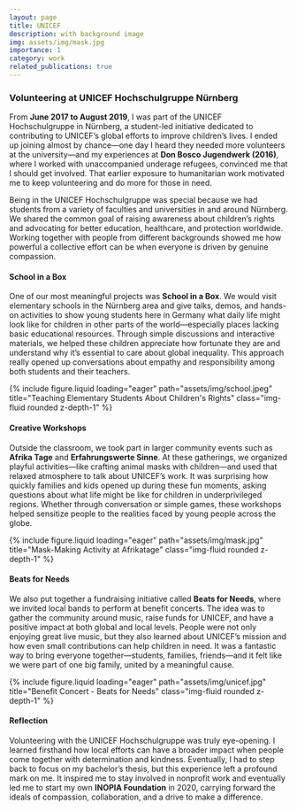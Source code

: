 ```yaml
---
layout: page
title: UNICEF
description: with background image
img: assets/img/mask.jpg
importance: 1
category: work
related_publications: true
---
```


### Volunteering at UNICEF Hochschulgruppe Nürnberg

From **June 2017 to August 2019**, I was part of the UNICEF Hochschulgruppe in Nürnberg, a student-led initiative dedicated to contributing to UNICEF’s global efforts to improve children’s lives. I ended up joining almost by chance—one day I heard they needed more volunteers at the university—and my experiences at **Don Bosco Jugendwerk (2016)**, where I worked with unaccompanied underage refugees, convinced me that I should get involved. That earlier exposure to humanitarian work motivated me to keep volunteering and do more for those in need.

Being in the UNICEF Hochschulgruppe was special because we had students from a variety of faculties and universities in and around Nürnberg. We shared the common goal of raising awareness about children’s rights and advocating for better education, healthcare, and protection worldwide. Working together with people from different backgrounds showed me how powerful a collective effort can be when everyone is driven by genuine compassion.

#### School in a Box

One of our most meaningful projects was **School in a Box**. We would visit elementary schools in the Nürnberg area and give talks, demos, and hands-on activities to show young students here in Germany what daily life might look like for children in other parts of the world—especially places lacking basic educational resources. Through simple discussions and interactive materials, we helped these children appreciate how fortunate they are and understand why it’s essential to care about global inequality. This approach really opened up conversations about empathy and responsibility among both students and their teachers.

<div class="row">
    <div class="col-sm mt-3 mt-md-0">
        {% include figure.liquid loading="eager" path="assets/img/school.jpeg" title="Teaching Elementary Students About Children's Rights" class="img-fluid rounded z-depth-1" %}
    </div>
</div>

#### Creative Workshops

Outside the classroom, we took part in larger community events such as **Afrika Tage** and **Erfahrungswerte Sinne**. At these gatherings, we organized playful activities—like crafting animal masks with children—and used that relaxed atmosphere to talk about UNICEF’s work. It was surprising how quickly families and kids opened up during these fun moments, asking questions about what life might be like for children in underprivileged regions. Whether through conversation or simple games, these workshops helped sensitize people to the realities faced by young people across the globe.

<div class="row">
    <div class="col-sm mt-3 mt-md-0">
        {% include figure.liquid loading="eager" path="assets/img/mask.jpg" title="Mask-Making Activity at Afrikatage" class="img-fluid rounded z-depth-1" %}
    </div>
</div>

#### Beats for Needs

We also put together a fundraising initiative called **Beats for Needs**, where we invited local bands to perform at benefit concerts. The idea was to gather the community around music, raise funds for UNICEF, and have a positive impact at both global and local levels. People were not only enjoying great live music, but they also learned about UNICEF’s mission and how even small contributions can help children in need. It was a fantastic way to bring everyone together—students, families, friends—and it felt like we were part of one big family, united by a meaningful cause.

<div class="row">

<div class="row">
    <div class="col-sm mt-3 mt-md-0">
        {% include figure.liquid loading="eager" path="assets/img/unicef.jpg" title="Benefit Concert - Beats for Needs" class="img-fluid rounded z-depth-1" %}
    </div>
</div>

#### Reflection

Volunteering with the UNICEF Hochschulgruppe was truly eye-opening. I learned firsthand how local efforts can have a broader impact when people come together with determination and kindness. Eventually, I had to step back to focus on my bachelor’s thesis, but this experience left a profound mark on me. It inspired me to stay involved in nonprofit work and eventually led me to start my own **INOPIA Foundation** in 2020, carrying forward the ideals of compassion, collaboration, and a drive to make a difference.
